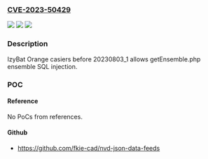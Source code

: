 ### [CVE-2023-50429](https://cve.mitre.org/cgi-bin/cvename.cgi?name=CVE-2023-50429)
![](https://img.shields.io/static/v1?label=Product&message=n%2Fa&color=blue)
![](https://img.shields.io/static/v1?label=Version&message=n%2Fa&color=blue)
![](https://img.shields.io/static/v1?label=Vulnerability&message=n%2Fa&color=brighgreen)

### Description

IzyBat Orange casiers before 20230803_1 allows getEnsemble.php ensemble SQL injection.

### POC

#### Reference
No PoCs from references.

#### Github
- https://github.com/fkie-cad/nvd-json-data-feeds

